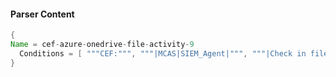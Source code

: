 #### Parser Content
```Java
{
Name = cef-azure-onedrive-file-activity-9
  Conditions = [ """CEF:""", """|MCAS|SIEM_Agent|""", """|Check in file|""" ]
}
```